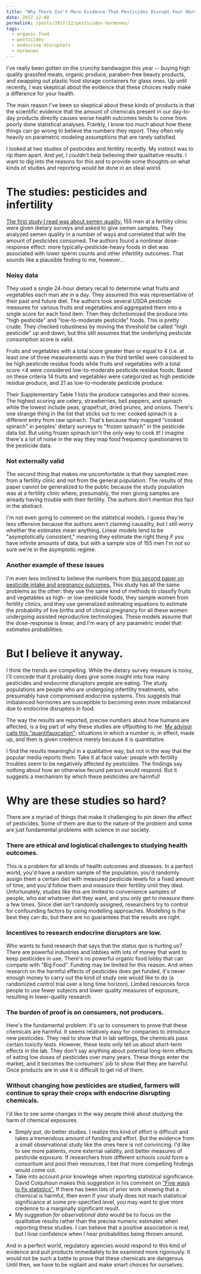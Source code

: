 ```yaml
---
title: "Why There Isn't More Evidence That Pesticides Disrupt Your Hormones"
date: 2017-12-08
permalink: /posts/2017/12/pesticides-hormones/
tags:
  - organic food
  - pesticides
  - endocrine disruptors
  - hormones
---
```


I've really been gotten on the crunchy bandwagon this year -- buying high quality grassfed meats, organic produce, paraben-free beauty products, and swapping out plastic food storage containers for glass ones.
Up until recently, I was skeptical about the evidence that these choices really make a difference for your health.

The main reason I've been so skeptical about these kinds of products is that the scientific evidence that the amount of chemicals present in our day-to-day products directly causes worse health outcomes tends to come from poorly done statistical analyses.
Frankly, I know too much about how these things can go wrong to believe the numbers they report.
They often rely heavily on parametric modeling assumptions that are rarely satisfied.

I looked at two studies of pesticides and fertility recently.
My instinct was to rip them apart.
And yet, I couldn't help believing their qualitative results.
I want to dig into the reasons for this and to provide some thoughts on what kinds of studies and reporting would be done in an ideal world. 

The studies: pesticides and infertility
=======================================
[The first study I read was about semen quality.](https://academic.oup.com/humrep/article/30/6/1342/616110)
155 men at a fertility clinic were given dietary surveys and asked to give semen samples.
They analyzed semen quality in a number of ways and correlated that with the amount of pesticides consumed.
The authors found a nonlinear dose-response effect: more typically-pesticide-heavy foods in diet was associated with lower sperm counts and other infertility outcomes. 
That sounds like a plausible finding to me, however...

### Noisy data

They used a single 24-hour dietary recall to determine what fruits and vegetables each man ate in a day.
They assumed this was representative of their past and future diet.
The authors took several USDA pesticide measures for various fruits and vegetables and aggregated them into a single score for each food item. 
Then they dichotomized the produce into "high pesticide" and "low-to-moderate pesticide" foods.
This is pretty crude.
They checked robustness by moving the threshold be called "high pesticide" up and down, but this still assumes that the underlying pesticide consumption score is valid.

Fruits and vegetables with a total score greater than or equal to 4 (i.e. at least one of three measurements was in the third tertile) were considered to be high pesticide residue foods while fruits and vegetables with a total score <4 were considered low-to-moderate pesticide residue foods. Based on these criteria 14 fruits and vegetables were categorized as high pesticide residue produce, and 21 as low-to-moderate pesticide produce.

Their Supplementary Table 1 lists the produce categories and their scores. The highest scoring are celery, strawberries, bell peppers, and spinach while the lowest include peas, grapefruit, dried prunes, and onions. There's one strange thing in the list that sticks out to me: cooked spinach is a different entry from raw spinach. That's because they mapped "cooked spinach" in peoples' dietary surveys to "frozen spinach" in the pesticide data list. But using frozen spinach isn't the only way to cook it! I imagine there's a lot of noise in the way they map food frequency questionaires to the pesticide data.

### Not externally valid

The second thing that makes me uncomfortable is that they sampled men from a fertility clinic and not from the general population.
The results of this paper cannot be generalized to the public because the study population was at a fertility clinic where, presumably, the men giving samples are already having trouble with their fertility.
The authors don't mention this fact in the abstract.

I'm not even going to comment on the statistical models.
I guess they're less offensive because the authors aren't claiming causality, but I still worry whether the estimates mean anything.
Linear models tend to be "asymptotically consistent," meaning they estimate the right thing if you have infinite amounts of data, but with a sample size of 155 men I'm not so sure we're in the asymptotic regime.

### Another example of these issues

I'm even less inclined to believe the numbers from [this second paper on pesticide intake and pregnancy outcomes.](https://jamanetwork.com/journals/jamainternalmedicine/article-abstract/2659557?https://jamanetwork.com/journals/jamainternalmedicine/fullarticle/2659557)
This study has all the same problems as the other: they use the same kind of methods to classify fruits and vegetables as high- or low-pesticide foods, they sample women from fertility clinics, and they use generalized estimating equations to estimate the probability of live births and of clinical pregnancy for all these women undergoing assisted reproductive technologies.
These models assume that the dose-response is linear, and I'm wary of any parametric model that estimates probabilities.

But I believe it anyway.
========================

I think the trends are compelling. While the dietary survey measure is noisy, I'll concede that it probably does give some insight into how many pesticides and endocrine disruptors people are eating. The study populations are people who are undergoing infertility treatments, who presumably have compromised endocrine systems. This suggests that imbalanced hormones are susceptible to becoming even more imbalanced due to endocrine disruptors in food.

The way the results are reported, precise numbers about how humans are affected, is a big part of why these studies are offputting to me. 
[My advisor calls this "quantifauxcation"](https://www.stat.berkeley.edu/~stark/Seminars/fauxIspra15.htm#1): situations in which a number is, in effect, made up, and then is given credence merely because it is quantitative.

I find the results meaningful in a qualitative way, but not in the way that the popular media reports them. Take it at face value: people with fertility troubles seem to be negatively affected by pesticides. The findings say nothing about how an otherwise fecund person would respond. But it suggests a mechanism by which these pesticides are harmful!

Why are these studies so hard?
==============================

There are a myriad of things that make it challenging to pin down the effect of pesticides.
Some of them are due to the nature of the problem and some are just fundamental problems with science in our society.

### There are ethical and logistical challenges to studying health outcomes.

This is a problem for all kinds of health outcomes and diseases.
In a perfect world, you'd have a random sample of the population, you'd randomly assign them a certain diet with measured pesticide levels for a fixed amount of time, and you'd follow them and measure their fertility until they died.
Unfortunately, studies like this are limited to convenience samples of people, who eat whatever diet they want, and you only get to measure them a few times.
Since diet isn't randomly assigned, researchers try to control for confounding factors by using modelling approaches.
Modelling is the best they can do, but there are no guarantees that the results are right.

### Incentives to research endocrine disruptors are low.

Who wants to fund research that says that the status quo is hurting us?
There are powerful industries and lobbies with lots of money that want to keep pesticides in use.
There's no powerful organic food lobby that can compete with "Big Food".
Funding may be limited for this reason.
And when research on the harmful effects of pesticides does get funded, it's never enough money to carry out the kind of study one would like to do (a randomized control trial over a long time horizon).
Limited resources force people to use fewer subjects and lower quality measures of exposure, resulting in lower-quality research.

### The burden of proof is on consumers, not producers.

Here's the fundamental problem:
it's up to consumers to prove that these chemicals are harmful.
It seems relatively easy for companies to introduce new pesticides.
They ned to show that in lab settings, the chemicals pass certain toxicity tests.
However, these tests only tell us about short-term effects in the lab.
They don't say anything about potential long-term effects of eating low doses of pesticides over many years.
These things enter the market, and it becomes the consumers' job to show that they are harmful.
Once products are in use it is difficult to get rid of them.

### Without changing how pesticides are studied, farmers will continue to spray their crops with endocrine disrupting chemicals.

I'd like to see some changes in the way people think about studying the harm of chemical exposures.

* Simply put, do better studies. I realize this kind of effort is difficult and takes a tremendous amount of funding and effort. But the evidence from a small observational study like the ones here is not convincing. I'd like to see more patients, more external validity, and better measures of pesticide exposure. If researchers from different schools could form a consortium and pool their resources, I bet that more compelling findings would come out.
* Take into account prior knowlege when reporting statistical significance. David Colquhoun makes this suggestion in his comment on ["Five ways to fix statistics".](https://www.nature.com/articles/d41586-017-07522-z) If there has been lots of prior work showing that a chemical is harmful, then even if your study does not reach statistical significance at some pre-specified level, you may want to give more credence to a marginally significant result. 
* My suggestion *for observational data* would be to focus on the qualitative results rather than the precise numeric estimates when reporting these studies. I can believe that a positive association is real, but I lose confidence when I hear probabilities being thrown around.

And in a perfect world, regulatory agencies would respond to this kind of evidence and pull products immediately to be examined more rigorously.
It would not be such a battle to prove that these chemicals are dangerous.
Until then, we have to be vigilant and make smart choices for ourselves.
